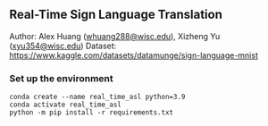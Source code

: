 ## Real-Time Sign Language Translation

Author: Alex Huang (whuang288@wisc.edu), Xizheng Yu (xyu354@wisc.edu)
Dataset: https://www.kaggle.com/datasets/datamunge/sign-language-mnist

### Set up the environment

```
conda create --name real_time_asl python=3.9
conda activate real_time_asl
python -m pip install -r requirements.txt
```